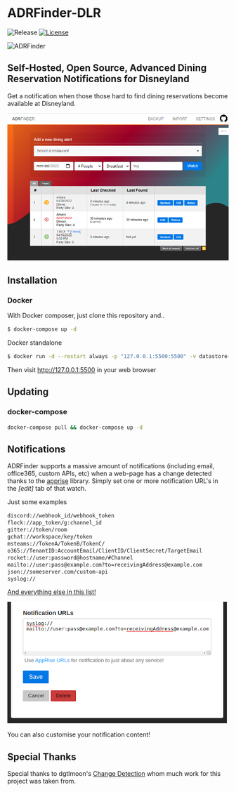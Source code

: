 #  ADRFinder-DLR
![Release](https://img.shields.io/github/v/tag/chuckmac/adrfinder?style=for-the-badge) [![License](https://img.shields.io/github/license/ChuckMac/ADRFinder?style=for-the-badge)](https://github.com/ChuckMac/ADRFinder/blob/master/LICENSE)

![ADRFinder](https://github.com/chuckmac/adrfinder/actions/workflows/test-only.yml/badge.svg?branch=master)

## Self-Hosted, Open Source, Advanced Dining Reservation Notifications for Disneyland

Get a notification when those those hard to find dining reservations become available at Disneyland.

<img src="https://raw.githubusercontent.com/chuckmac/adrfinder/master/screenshot.png" style="max-width:100%;" alt="Self-hosted reservation finder"  title="Self-hosted reservation finder"  />


## Installation

### Docker

With Docker composer, just clone this repository and..
```bash
$ docker-compose up -d
```
Docker standalone
```bash
$ docker run -d --restart always -p "127.0.0.1:5500:5500" -v datastore-volume:/datastore --name adrfinder chuckmacdev/adrfinder
```

Then visit <a href="http://127.0.0.1:5500">http://127.0.0.1:5500</a> in your web browser

## Updating

### docker-compose

```bash
docker-compose pull && docker-compose up -d
```

## Notifications

ADRFinder supports a massive amount of notifications (including email, office365, custom APIs, etc) when a web-page has a change detected thanks to the <a href="https://github.com/caronc/apprise">apprise</a> library.
Simply set one or more notification URL's in the _[edit]_ tab of that watch.

Just some examples

    discord://webhook_id/webhook_token
    flock://app_token/g:channel_id
    gitter://token/room
    gchat://workspace/key/token
    msteams://TokenA/TokenB/TokenC/
    o365://TenantID:AccountEmail/ClientID/ClientSecret/TargetEmail
    rocket://user:password@hostname/#Channel
    mailto://user:pass@example.com?to=receivingAddress@example.com
    json://someserver.com/custom-api
    syslog://
 
<a href="https://github.com/caronc/apprise#popular-notification-services">And everything else in this list!</a>

<img src="https://raw.githubusercontent.com/chuckmac/adrfinder/master/screenshot-notifications.png" style="max-width:100%;" alt="Self-hosted reservation notifications"  title="Self-hosted reservation monitoring notifications"  />


You can also customise your notification content!

## Special Thanks

Special thanks to dgtlmoon's <a href="https://github.com/dgtlmoon/changedetection.io">Change Detection</a> whom much work for this project was taken from.

